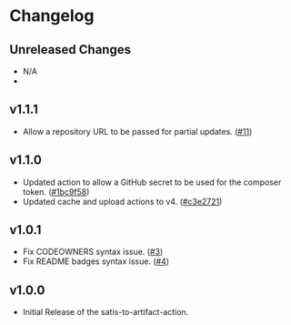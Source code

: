 # Changelog

## Unreleased Changes

- N/A
-

## v1.1.1

- Allow a repository URL to be passed for partial updates. ([#11](https://github.com/mattgrul/satis-to-artifact-action/pull/11))

## v1.1.0

- Updated action to allow a GitHub secret to be used for the composer
  token. ([#1bc9f58](https://github.com/mattgrul/satis-to-artifact-action/commit/1bc9f58a726fd86bb1f9fefdd01c5ec17ccf6185))
- Updated cache and upload actions to
  v4. ([#c3e2721](https://github.com/mattgrul/satis-to-artifact-action/commit/c3e2721fd21da84703fc622f69b5f5af317a8820))

## v1.0.1

- Fix CODEOWNERS syntax issue. ([#3](https://github.com/mattgrul/satis-to-artifact-action/pull/3))
- Fix README badges syntax issue. ([#4](https://github.com/mattgrul/satis-to-artifact-action/pull/4))

## v1.0.0

- Initial Release of the satis-to-artifact-action.